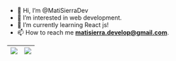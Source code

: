 - 👋 Hi, I’m @MatiSierraDev
- 👀 I’m interested in web development.
- 🌱 I’m currently learning React js!
- 📫 How to reach me <b>matisierra.develop@gmail.com</b>.

<table>
<thead>
<tr>
<th><a href="https://github.com/MatiSierraDev/github-readme-stats"><img align="center" src="https://github-readme-stats.vercel.app/api?username=MatiSierraDev" style="max-width: 100%;"></a></th>
<th><a href="https://github.com/MatiSierraDev/github-readme-stats"><img align="center" src="https://github-readme-stats.vercel.app/api/top-langs?username=MatiSierraDev&layout=compact&langs_count=8&card_width=320" style="max-width: 100%;"></a></th>
</tr>
</thead>
</table>

<!---
MatiSierraDev/MatiSierraDev is a ✨ special ✨ repository because its `README.md` (this file) appears on your GitHub profile.
You can click the Preview link to take a look at your changes.
--->
